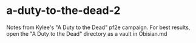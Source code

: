 # a-duty-to-the-dead-2
Notes from Kylee's "A Duty to the Dead" pf2e campaign. For best results, open the "A Duty to the Dead" directory as a vault in Obisian.md
